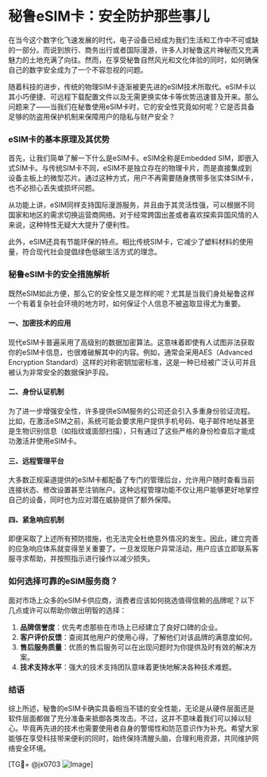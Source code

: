 # 秘鲁eSIM卡：安全防护那些事儿

在当今这个数字化飞速发展的时代，电子设备已经成为我们生活和工作中不可或缺的一部分。而说到旅行、商务出行或者国际漫游，许多人对秘鲁这片神秘而又充满魅力的土地充满了向往。然而，在享受秘鲁自然风光和文化体验的同时，如何确保自己的数字安全成为了一个不容忽视的问题。

随着科技的进步，传统的物理SIM卡逐渐被更先进的eSIM技术所取代。eSIM卡以其小巧便捷、可远程下载配置文件以及无需更换实体卡等优势迅速普及开来。那么问题来了——当我们在秘鲁使用eSIM卡时，它的安全性究竟如何呢？它是否具备足够的防盗用保护机制来保障用户的隐私与财产安全？

### eSIM卡的基本原理及其优势

首先，让我们简单了解一下什么是eSIM卡。eSIM全称是Embedded SIM，即嵌入式SIM卡。与传统SIM卡不同，eSIM不是独立存在的物理卡片，而是直接集成到设备主板上的微型芯片。通过这种方式，用户不再需要随身携带多张实体SIM卡，也不必担心丢失或损坏问题。

从功能上讲，eSIM同样支持国际漫游服务，并且由于其灵活性强，可以根据不同国家和地区的需求切换运营商网络。对于经常跨国出差或者喜欢探索异国风情的人来说，这种特性无疑大大提升了便利性。

此外，eSIM还具有节能环保的特点。相比传统SIM卡，它减少了塑料材料的使用量，符合现代社会提倡绿色低碳生活方式的理念。

### 秘鲁eSIM卡的安全措施解析

既然eSIM如此方便，那么它的安全性又是怎样的呢？尤其是当我们身处秘鲁这样一个有着复杂社会环境的地方时，如何保证个人信息不被盗取显得尤为重要。

#### 一、加密技术的应用

现代eSIM卡普遍采用了高级别的数据加密算法。这意味着即使有人试图非法获取你的eSIM卡信息，也很难破解其中的内容。例如，通常会采用AES（Advanced Encryption Standard）这样的对称密钥加密标准，这是一种已经被广泛认可并且被认为非常安全的数据保护手段。

#### 二、身份认证机制

为了进一步增强安全性，许多提供eSIM服务的公司还会引入多重身份验证流程。比如，在激活eSIM之前，系统可能会要求用户提供手机号码、电子邮件地址甚至是生物识别信息（如指纹或面部扫描），只有通过了这些严格的身份检查后才能成功激活并使用eSIM卡。

#### 三、远程管理平台

大多数正规渠道提供的eSIM卡都配备了专门的管理后台，允许用户随时查看当前连接状态、修改设置甚至注销账户。这种远程管理功能不仅让用户能够更好地掌控自己的设备，同时也为应对潜在威胁提供了额外保障。

#### 四、紧急响应机制

即便采取了上述所有预防措施，也无法完全杜绝意外情况的发生。因此，建立完善的应急响应体系就变得至关重要了。一旦发现账户异常活动，用户应该立即联系客服寻求帮助，并按照指示进行操作以减少损失。

### 如何选择可靠的eSIM服务商？

面对市场上众多的eSIM卡供应商，消费者应该如何挑选值得信赖的品牌呢？以下几点或许可以帮助你做出明智的选择：

1. **品牌信誉度**：优先考虑那些在市场上已经建立了良好口碑的企业。
2. **客户评价反馈**：查阅其他用户的使用心得，了解他们对该品牌的满意度如何。
3. **售后服务质量**：优质的售后服务可以在出现问题时为你提供及时有效的解决方案。
4. **技术支持水平**：强大的技术支持团队意味着更快地解决各种技术难题。

### 结语

综上所述，秘鲁的eSIM卡确实具备相当不错的安全性能，无论是从硬件层面还是软件层面都做了充分准备来抵御各类攻击。不过，这并不意味着我们可以掉以轻心。毕竟再先进的技术也需要使用者自身的警惕性和防范意识作为补充。希望大家能够在享受科技带来便利的同时，始终保持清醒头脑，合理利用资源，共同维护网络安全环境。

[TG💪+ @jx0703 ![Image](https://github.com/user-attachments/assets/dbca1d08-cadb-493c-b0ec-ad6f7a83f270)]